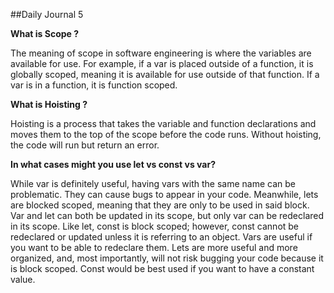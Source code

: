 
##Daily Journal 5


<b>What is Scope ?</b>

<p>The meaning of scope in software engineering is where the variables are available for use. For example, if a var is placed outside of a function, it is globally scoped, meaning it is available for use outside of that function. If a var is in a function, it is function scoped.</p>

<b>What is Hoisting ?</b>

<p>Hoisting is a process that takes the variable and function declarations and moves them to the top of the scope before the code runs. Without hoisting, the code will run but return an error. </p>


<b>In what cases might you use let vs const vs var?</b>

<p>While var is definitely useful, having vars with the same name can be problematic. They can cause bugs to appear in your code. Meanwhile, lets are blocked scoped, meaning that they are only to be used in said block. Var and let can both be updated in its scope, but only var can be redeclared in its scope. Like let, const is block scoped; however, const cannot be redeclared or updated unless it is referring to an object. Vars are useful if you want to be able to redeclare them. Lets are more useful and more organized, and, most importantly, will not risk bugging your code because it is block scoped. Const would be best used if you want to have a constant value.</p>
